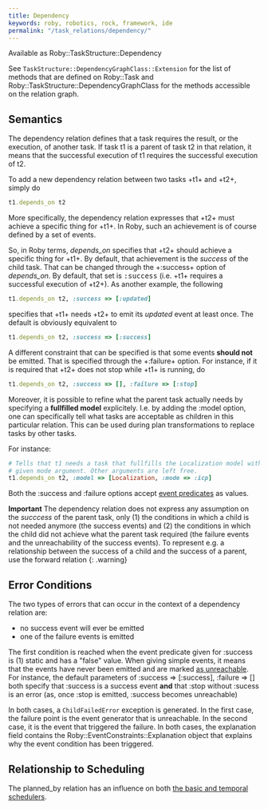 ```yaml
---
title: Dependency
keywords: roby, robotics, rock, framework, ide
permalink: "/task_relations/dependency/"
---
```


Available as Roby::TaskStructure::Dependency

See `TaskStructure::DependencyGraphClass::Extension` for the list
of methods that are defined on Roby::Task and
Roby::TaskStructure::DependencyGraphClass for the methods accessible on the
relation graph.

Semantics
---------
The dependency relation defines that a task requires the result, or the
execution, of another task. If task t1 is a parent of task t2 in that relation,
it means that the successful execution of t1 requires the successful execution
of t2.

To add a new dependency relation between two tasks +t1+ and +t2+, simply do

``` ruby
t1.depends_on t2
```

More specifically, the dependency relation expresses that +t2+ must achieve a
specific thing for +t1+. In Roby, such an achievement is of course defined by a
set of events.

So, in Roby terms, _depends\_on_ specifies that +t2+ should achieve a specific
thing for +t1+. By default, that achievement is the _success_ of the child task.
That can be changed through the +:success+ option of _depends\_on_. By default,
that set is <tt>:success</tt> (i.e. +t1+ requires a successful execution of
+t2+). As another example, the following

``` ruby
t1.depends_on t2, :success => [:updated]
```

specifies that +t1+ needs +t2+ to emit its _updated_ event at least once. The
default is obviously equivalent to

``` ruby
t1.depends_on t2, :success => [:success]
```

A different constraint that can be specified is that some events <b>should
not</b> be emitted. That is specified through the +:failure+ option. For
instance, if it is required that +t2+ does not stop while +t1+ is running, do

``` ruby
t1.depends_on t2, :success => [], :failure => [:stop]
```

Moreover, it is possible to refine what the parent task actually needs by
specifying a __fullfilled model__ explicitely. I.e. by adding the :model
option, one can specifically tell what tasks are acceptable as children in this
particular relation. This can be used during plan transformations to replace tasks
by other tasks.

For instance:

``` ruby
# Tells that t1 needs a task that fullfills the Localization model with the
# given mode argument. Other arguments are left free.
t1.depends_on t2, :model => [Localization, :mode => :icp]
```

Both the :success and :failure options accept [event
predicates](../advanced_concepts/recognizing_patterns.html#event-predicates) as
values. 

__Important__ The dependency relation does not express any assumption on the
_succcess_ of the parent task, only (1) the conditions in which a child is not
needed anymore (the success events) and (2) the conditions in which the child
did not achieve what the parent task required (the failure events and the
unreachability of the success events). To represent e.g. a relationship between
the success of a child and the success of a parent, use the forward relation
{: .warning}

Error Conditions
----------------
The two types of errors that can occur in the context of a dependency relation
are:

 * no success event will ever be emitted
 * one of the failure events is emitted

The first condition is reached when the event predicate given for :success is
(1) static and has a "false" value. When giving simple events, it means that the
events have never been emitted and are marked [as
unreachable](../advanced_concepts/unreachability.html). For instance, the
default parameters of :success => \[:success], :failure => [] both specify that
:success is a success event __and__ that :stop without :sucess is an error (as,
once :stop is emitted, :success becomes unreachable)

In both cases, a `ChildFailedError` exception is generated. In the
first case, the failure point is the event generator that is unreachable. In the
second case, it is the event that triggered the failure. In both cases, the
explanation field contains the Roby::EventConstraints::Explanation object that
explains why the event condition has been triggered.

Relationship to Scheduling
--------------------------
The planned_by relation has an influence on both [the basic and
temporal schedulers](../advanced_concepts/scheduling.html).

